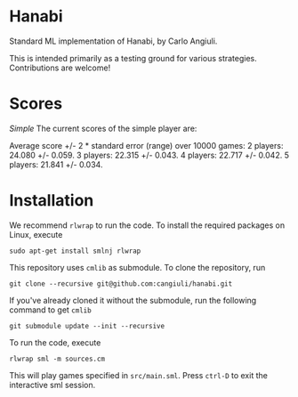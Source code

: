 # Hanabi

Standard ML implementation of Hanabi, by Carlo Angiuli.

This is intended primarily as a testing ground for various strategies.
Contributions are welcome!

# Scores

*Simple* The current scores of the simple player are:

Average score +/- 2 * standard error (range) over 10000 games:
2 players: 24.080 +/- 0.059.
3 players: 22.315 +/- 0.043.
4 players: 22.717 +/- 0.042.
5 players: 21.841 +/- 0.034.

# Installation

We recommend `rlwrap` to run the code. To install the required packages on Linux, execute
```
sudo apt-get install smlnj rlwrap
```
This repository uses `cmlib` as submodule. To clone the repository, run
```
git clone --recursive git@github.com:cangiuli/hanabi.git
```
If you've already cloned it without the submodule, run the following command to get `cmlib`
```
git submodule update --init --recursive
```
To run the code, execute
```
rlwrap sml -m sources.cm
```
This will play games specified in `src/main.sml`. Press `ctrl-D` to exit the interactive sml session.